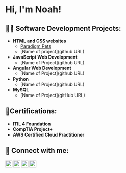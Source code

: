 <h1>Hi, I'm Noah!</h1>

<h2>👨‍💻 Software Development Projects:</h2>

- <b>HTML and CSS websites</b>
  - [Paradigm Pets](https://github.com/NoahDBaldwin/ParadigmPets-Webpage)
  - [Name of project](github URL)
- <b>JavaScript Web Development</b>
  - [Name of Project](github URL) 
- <b>Angular Web Development</b>
  - [Name of Project](github URL)
- <b>Python</b>
  - [Name of Project](github URL)
- <b>MySQL</b>
  - [Name of Project](gitHub URL)
 
<h2>📜Certifications:</h2>

- <b>ITIL 4 Foundation</b>
- <b>CompTIA Project+</b>
- <b>AWS Certified Cloud Practitioner</b>

<h2> 🤳 Connect with me:</h2>

[<img align="left" alt="JoshMadakor | YouTube" width="22px" src="https://cdn.jsdelivr.net/npm/simple-icons@v3/icons/youtube.svg" />][youtube]
[<img align="left" alt="JoshMadakor | Twitter" width="22px" src="https://cdn.jsdelivr.net/npm/simple-icons@v3/icons/twitter.svg" />][twitter]
[<img align="left" alt="JoshMadakor | LinkedIn" width="22px" src="https://cdn.jsdelivr.net/npm/simple-icons@v3/icons/linkedin.svg" />][linkedin]
[<img align="left" alt="JoshMadakor | Instagram" width="22px" src="https://cdn.jsdelivr.net/npm/simple-icons@v3/icons/instagram.svg" />][instagram]

[twitter]: https://twitter.com/joshmadakor
[youtube]: https://www.youtube.com/c/joshmadakor
[instagram]: https://www.instagram.com/joshmadakor/
[linkedin]: https://linkedin.com/in/joshmadakor

<!--
**joshmadakor1/joshmadakor1** is a ✨ _special_ ✨ repository because its `README.md` (this file) appears on your GitHub profile.

Here are some ideas to get you started:

- 🔭 I’m currently working on ...
- 🌱 I’m currently learning ...
- 👯 I’m looking to collaborate on ...
- 🤔 I’m looking for help with ...
- 💬 Ask me about ...
- 📫 How to reach me: ...
- 😄 Pronouns: ...
- ⚡ Fun fact: ...
-->
